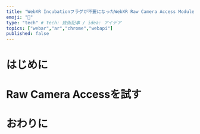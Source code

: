 ```yaml
---
title: "WebXR Incubationフラグが不要になったWebXR Raw Camera Access Moduleを試そうぜ"
emoji: "👻"
type: "tech" # tech: 技術記事 / idea: アイデア
topics: ["webar","ar","chrome","webapi"]
published: false
---
```

# はじめに

# Raw Camera Accessを試す

# おわりに